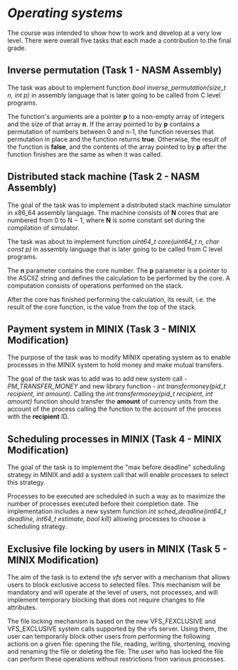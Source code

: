 # ***Operating systems***

The course was intended to show how to work and develop at a very low level. There were overall five tasks that each made a contribution to the final grade.

## **Inverse permutation (Task 1 - NASM Assembly)**

The task was about to implement function *bool inverse_permutation(size_t n, int *p)** in assembly language that is later going to be called from C level programs.

The function's arguments are a pointer **p** to a non-empty array of integers and the size of that array **n**. If the array pointed to by **p** contains a permutation of numbers between 0 and n-1, the function reverses that permutation in place and the function returns **true**. Otherwise, the result of the function is **false**, and the contents of the array pointed to by **p** after the function finishes are the same as when it was called.

## **Distributed stack machine (Task 2 - NASM Assembly)**

The goal of the task was to implement a distributed stack machine simulator in x86_64 assembly language. 
The machine consists of **N** cores that are numbered from 0 to N − 1, where **N** is some constant set during the compilation of simulator.

The task was about to implement function *uint64_t core(uint64_t n, char const *p)** in assembly language that is later going to be called from C level programs.

The **n** parameter contains the core number. The **p** parameter is a pointer to the ASCIIZ string and defines the calculation to be performed by the core. 
A computation consists of operations performed on the stack.

After the core has finished performing the calculation, its result, i.e. the result of the core function, is the value from the top of the stack.

## **Payment system in MINIX (Task 3 - MINIX Modification)**

The purpose of the task was to modify MINIX operating system as to enable processes in the MINIX system to hold money and make mutual transfers.

The goal of the task was to add was to add new system call - *PM_TRANSFER_MONEY* and new library function - *int transfermoney(pid_t recipient, int amount)*.
Calling the *int transfermoney(pid_t recipient, int amount)* function should transfer the **amount** of currency units from the account of the process calling the function to the account of the process with the **recipient** ID.

## **Scheduling processes in MINIX (Task 4 - MINIX Modification)**

The goal of the task is to implement the "max before deadline" scheduling strategy in MINIX and add a system call that will enable processes to select this strategy.

Processes to be executed are scheduled in such a way as to maximize the number of processes executed before their completion date.
The implementation includes a new system function *int sched_deadline(int64_t deadline, int64_t estimate, bool kill)* allowing processes to choose a scheduling strategy.


## **Exclusive file locking by users in MINIX (Task 5 - MINIX Modification)**

The aim of the task is to extend the *vfs* server with a mechanism that allows users to block exclusive access to selected files. This mechanism will be mandatory and will operate at the level of users, not processes, and will implement temporary blocking that does not require changes to file attributes.

The file locking mechanism is based on the new VFS_FEXCLUSIVE and VFS_EXCLUSIVE system calls supported by the vfs server. Using them, the user can temporarily block other users from performing the following actions on a given file: opening the file, reading, writing, shortening, moving and renaming the file or deleting the file. The user who has locked the file can perform these operations without restrictions from various processes.
